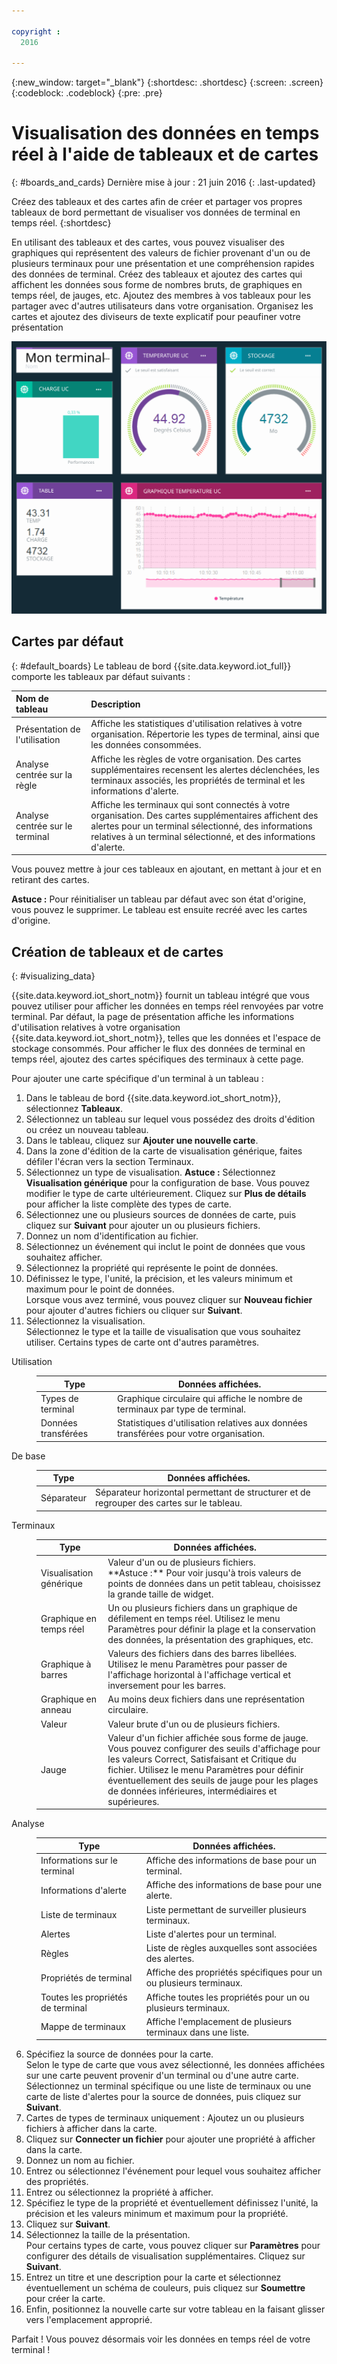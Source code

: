 ```yaml
---

copyright :
  2016

---
```


{:new_window: target="\_blank"}
{:shortdesc: .shortdesc}
{:screen: .screen}
{:codeblock: .codeblock}
{:pre: .pre}

# Visualisation des données en temps réel à l'aide de tableaux et de cartes
{: #boards_and_cards}
Dernière mise à jour : 21 juin 2016
{: .last-updated}

Créez des tableaux et des cartes afin de créer et partager vos propres tableaux de bord permettant de visualiser vos données de terminal en temps réel.
{:shortdesc}

En utilisant des tableaux et des cartes, vous pouvez visualiser des graphiques qui représentent des valeurs de fichier provenant d'un ou de plusieurs terminaux pour une présentation et une compréhension rapides des données de terminal. Créez des tableaux et ajoutez des cartes qui affichent les données sous forme de nombres bruts, de graphiques en temps réel, de jauges, etc. Ajoutez des membres à vos tableaux pour les partager avec d'autres utilisateurs dans votre organisation. Organisez les cartes et ajoutez des diviseurs de texte explicatif pour peaufiner votre présentation  

![Affichage de données en temps réel avec des cartes.](images/boards_and_cards.svg "Affichage de données en temps réel avec des cartes.")

## Cartes par défaut
{: #default_boards}
Le tableau de bord {{site.data.keyword.iot_full}} comporte les tableaux par défaut suivants :

|Nom de tableau | Description |  
|:---|:---|  
|Présentation de l'utilisation  | Affiche les statistiques d'utilisation relatives à votre organisation. Répertorie les types de terminal, ainsi que les données consommées.
|Analyse centrée sur la règle | Affiche les règles de votre organisation. Des cartes supplémentaires recensent les alertes déclenchées, les terminaux associés, les propriétés de terminal et les informations d'alerte. |  
|Analyse centrée sur le terminal | Affiche les terminaux qui sont connectés à votre organisation. Des cartes supplémentaires affichent des alertes pour un terminal sélectionné, des informations relatives à un terminal sélectionné, et des informations d'alerte. |

Vous pouvez mettre à jour ces tableaux en ajoutant, en mettant à jour et en retirant des cartes.

**Astuce :** Pour réinitialiser un tableau par défaut avec son état d'origine, vous pouvez le supprimer. Le tableau est ensuite recréé avec les cartes d'origine.

## Création de tableaux et de cartes
{: #visualizing_data}

{{site.data.keyword.iot_short_notm}} fournit un tableau intégré que vous pouvez utiliser pour afficher les données en temps réel renvoyées par votre terminal. Par défaut, la page de présentation affiche les informations d'utilisation relatives à votre organisation {{site.data.keyword.iot_short_notm}}, telles que les données et l'espace de stockage consommés. Pour afficher le flux des données de terminal en temps réel, ajoutez des cartes spécifiques des terminaux à cette page.

Pour ajouter une carte spécifique d'un terminal à un tableau :
1. Dans le tableau de bord {{site.data.keyword.iot_short_notm}}, sélectionnez **Tableaux**.
2. Sélectionnez un tableau sur lequel vous possédez des droits d'édition ou créez un nouveau tableau.
3. Dans le tableau, cliquez sur **Ajouter une nouvelle carte**.
2. Dans la zone d'édition de la carte de visualisation générique, faites défiler l'écran vers la section Terminaux.
3. Sélectionnez un type de visualisation.
**Astuce :** Sélectionnez **Visualisation générique** pour la configuration de base. Vous pouvez modifier le type de carte ultérieurement.
Cliquez sur **Plus de détails** pour afficher la liste complète des types de carte.
4.	Sélectionnez une ou plusieurs sources de données de carte, puis cliquez sur **Suivant** pour ajouter un ou plusieurs fichiers.
 1.	Donnez un nom d'identification au fichier.
 2. Sélectionnez un événement qui inclut le point de données que vous souhaitez afficher.
 3.	Sélectionnez la propriété qui représente le point de données.
 4.	Définissez le type, l'unité, la précision, et les valeurs minimum et maximum pour le point de données.  
 Lorsque vous avez terminé, vous pouvez cliquer sur **Nouveau fichier** pour ajouter d'autres fichiers ou cliquer sur **Suivant**.
5.	Sélectionnez la visualisation.  
Sélectionnez le type et la taille de visualisation que vous souhaitez utiliser.  Certains types de carte ont d'autres paramètres.
<dl>
<dt>Utilisation</dt>
<dd>
<table>
<thead>
<tr>
<th>Type</th>
<th>Données affichées.</th>
</tr>
</thead>
<tbody>
<tr>
<td>Types de terminal</td>
<td>Graphique circulaire qui affiche le nombre de terminaux par type de terminal.</td>
</tr><tr>
<td>Données transférées</td>
<td>Statistiques d'utilisation relatives aux données transférées pour votre organisation.</td>
</tr>
</tbody>
</table>
</dd>
<dt>De base</dt>
<dd>
<table>
<thead>
<tr>
<th>Type</th>
<th>Données affichées.</th>
</tr>
</thead>
<tbody>
<tr>
<td>Séparateur</td>
<td>Séparateur horizontal permettant de structurer et de regrouper des cartes sur le tableau.</td>
</tr>
</tbody>
</table>
</dd>
<dt>Terminaux</dt>
<dd><table>
<thead>
<tr>
<th>Type</th>
<th>Données affichées.</th>
</tr>
</thead>
<tbody>
<tr>
<td>Visualisation générique</td>
<td>Valeur d'un ou de plusieurs fichiers. </br>**Astuce :** Pour voir jusqu'à trois valeurs de points de données dans un petit tableau, choisissez la grande taille de widget.  </td>
</tr>
<tr>
<td>Graphique en temps réel</td>
<td>Un ou plusieurs fichiers dans un graphique de défilement en temps réel. Utilisez le menu Paramètres pour définir la plage et la conservation des données, la présentation des graphiques, etc. </td>
</tr>
<tr>
<td>Graphique à barres</td>
<td>Valeurs des fichiers dans des barres libellées. Utilisez le menu Paramètres pour passer de l'affichage horizontal à l'affichage vertical et inversement pour les barres.</td>
</tr>
<tr>
<td>Graphique en anneau</td>
<td>Au moins deux fichiers dans une représentation circulaire.</td>
</tr>
<tr>
<td>Valeur</td>
<td>Valeur brute d'un ou de plusieurs fichiers.</td>
</tr>
<tr>
<td>Jauge</td>
<td>Valeur d'un fichier affichée sous forme de jauge. Vous pouvez configurer des seuils d'affichage pour les valeurs Correct, Satisfaisant et Critique du fichier. Utilisez le menu Paramètres pour définir éventuellement des seuils de jauge pour les plages de données inférieures, intermédiaires et supérieures.  </td>
</tr>
</tbody>
</table>
</dd>
<dt>Analyse</dt>
<dd>
<table>
<thead>
<tr>
<th>Type</th>
<th>Données affichées.</th>
</tr>
</thead>
<tbody>
<tr>
<td>Informations sur le terminal</td>
<td>Affiche des informations de base pour un terminal.</td>
</tr>
<tr>
<td>Informations d'alerte</td>
<td>Affiche des informations de base pour une alerte.</td>
</tr>
<tr>
<td>Liste de terminaux</td>
<td>Liste permettant de surveiller plusieurs terminaux.</td>
</tr>
<tr>
<td>Alertes</td>
<td>Liste d'alertes pour un terminal.</td>
</tr>
<tr>
<td>Règles</td>
<td>Liste de règles auxquelles sont associées des alertes.</td>
</tr>
<tr>
<td>Propriétés de terminal</td>
<td>Affiche des propriétés spécifiques pour un ou plusieurs terminaux.</td>
</tr>
<tr>
<td>Toutes les propriétés de terminal</td>
<td>Affiche toutes les propriétés pour un ou plusieurs terminaux.</td>
</tr>
<tr>
<td>Mappe de terminaux</td>
<td>Affiche l'emplacement de plusieurs terminaux dans une liste.</td>
</tr>
</tbody>
</table>
</dd>
</dl>

6. Spécifiez la source de données pour la carte.  
Selon le type de carte que vous avez sélectionné, les données affichées sur une carte peuvent provenir d'un terminal ou d'une autre carte. Sélectionnez un terminal spécifique ou une liste de terminaux ou une carte de liste d'alertes pour la source de données, puis cliquez sur **Suivant**.
7. Cartes de types de terminaux uniquement : Ajoutez un ou plusieurs fichiers à afficher dans la carte.   
 1. Cliquez sur **Connecter un fichier** pour ajouter une propriété à afficher dans la carte.
 2. Donnez un nom au fichier.
 3. Entrez ou sélectionnez l'événement pour lequel vous souhaitez afficher des propriétés.
 4. Entrez ou sélectionnez la propriété à afficher.
 5. Spécifiez le type de la propriété et éventuellement définissez l'unité, la précision et les valeurs minimum et maximum pour la propriété.  
 6. Cliquez sur **Suivant**.
7. Sélectionnez la taille de la présentation.   
Pour certains types de carte, vous pouvez cliquer sur **Paramètres** pour configurer des détails de visualisation supplémentaires. Cliquez sur **Suivant**.
7. Entrez un titre et une description pour la carte et sélectionnez éventuellement un schéma de couleurs, puis cliquez sur **Soumettre** pour créer la carte.
7.	Enfin, positionnez la nouvelle carte sur votre tableau en la faisant glisser vers l'emplacement approprié.  

Parfait ! Vous pouvez désormais voir les données en temps réel de votre terminal !

